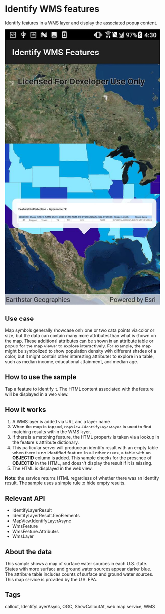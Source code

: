 # Identify WMS features

Identify features in a WMS layer and display the associated popup content.

![Image of identify WFS features](WmsIdentify.jpg)

## Use case

Map symbols generally showcase only one or two data points via color or size, but the data can contain many more attributes than what is shown on the map. These additional attributes can be shown in an attribute table or popup for the map viewer to explore interactively. For example, the map might be symbolized to show population density with different shades of a color, but it might contain other interesting attributes to explore in a table, such as median income, educational attainment, and median age.

## How to use the sample

Tap a feature to identify it. The HTML content associated with the feature will be displayed in a web view. 

## How it works

1. A WMS layer is added via URL and a layer name.
2. When the map is tapped, `MapView.IdentifyLayerAsync` is used to find matching results within the WMS layer.
3. If there is a matching feature, the HTML property is taken via a lookup in the feature's attribute dictionary.
4. This particular server will produce an identify result with an empty table when there is no identified feature. In all other cases, a table with an **OBJECTID** column is added. This sample checks for the presence of **OBJECTID** in the HTML, and doesn't display the result if it is missing.
5. The HTML is displayed in the web view.

**Note**: the service returns HTML regardless of whether there was an identify result. The sample uses a simple rule to hide empty results.

## Relevant API

* IdentifyLayerResult
* IdentifyLayerResult.GeoElements
* MapView.IdentifyLayerAsync
* WmsFeature
* WmsFeature.Attributes
* WmsLayer

## About the data

This sample shows a map of surface water sources in each U.S. state. States with more surface and ground water sources appear darker blue. The attribute table includes counts of surface and ground water sources. This map service is provided by the U.S. EPA.

## Tags

callout, IdentifyLayerAsync, OGC, ShowCalloutAt, web map service, WMS